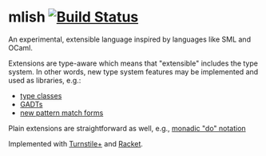 # mlish [![Build Status](https://travis-ci.org/stchang/mlish.svg?branch=master)](https://travis-ci.org/stchang/mlish)

An experimental, extensible language inspired by languages like SML
and OCaml.

Extensions are type-aware which means that "extensible" includes the
type system. In other words, new type system features may be
implemented and used as libraries, e.g.:
- [type classes](https://github.com/stchang/mlish/blob/master/mlish-test/tests/mlish/generic-with-adhoc-lib.mlish)
- [GADTs](https://github.com/stchang/mlish/blob/master/mlish-test/tests/mlish/mlish%2Bgadt-tests.rkt)
- [new pattern match forms](https://github.com/stchang/mlish/blob/master/mlish-test/tests/mlish/match2.mlish)

Plain extensions are straightforward as well, e.g., [monadic "do" notation](https://github.com/stchang/mlish/blob/2f9c90edbf51afbb51b7f9d7885631a8acd719aa/mlish-test/tests/mlish/result.mlish#L85-L102)

Implemented with [Turnstile+](https://github.com/stchang/macrotypes/) and [Racket](https://racket-lang.org/).
